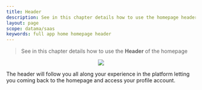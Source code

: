 ```yaml
---
title: Header
description: See in this chapter details how to use the homepage header of your account
layout: page
scope: datama/saas
keywords: full app home homepage header
---
```


> See in this chapter details how to use the **Header** of the homepage

<center><img src="{{site.url}}/{{site.baseurl}}/core_app/new/interface/homepage/images/homepage_header.jpg"/></center>


The header will follow you all along your experience in the platform letting you coming back to the homepage and access your profile account.
